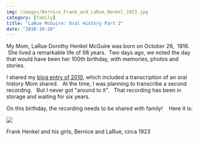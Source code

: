 ```yaml
---
img: /images/Bernice_Frank_and_LaRue_Henkel_1923.jpg
category: [family]
title: "LaRue McGuire: Oral History Part 2"
date: "2016-10-28"
---
```


My Mom, LaRue Dorothy Henkel McGuire was born on October 26,  1916.  She lived a remarkable life of 98 years.  Two days ago, we noted the day that would have been her 100th birthday, with memories, photos and stories.

I shared my [blog entry of 2010](http://blog.duanemcguire.com/2010/11/28/moms-early-life/), which included a transcription of an oral history Mom shared.   At the time, I was planning to transcribe a second recording.   But I never got "around to it".   That recording has been in storage and waiting for six years.

On this birthday, the recording needs to be shared with family!    Here it is:

![](/images/Bernice_Frank_and_LaRue_Henkel_1923.jpg)

Frank Henkel and his girls, Bernice and LaRue, circa 1923
